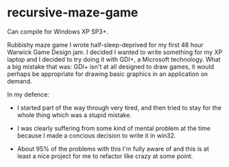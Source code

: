 recursive-maze-game
===================

Can compile for Windows XP SP3+.

Rubbishy maze game I wrote half-sleep-deprived for my first 48 hour Warwick
Game Design jam. I decided I wanted to write something for my XP laptop and I
decided to try doing it with GDI+, a Microsoft technology. What a big mistake
that was: GDI+ isn't at all designed to draw games, it would perhaps be
appropriate for drawing basic graphics in an application on demand.

In my defence:

- I started part of the way through very tired, and then tried to stay for the whole thing which was a stupid mistake.

- I was clearly suffering from some kind of mental problem at the time because I made a concious decision to write it in win32.

- About 95% of the problems with this I'm fully aware of and this is at least a nice project for me to refactor like crazy at some point.
